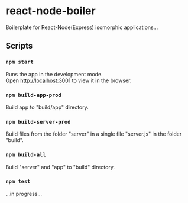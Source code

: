 # react-node-boiler

Boilerplate for React-Node(Express) isomorphic applications...

## Scripts

### `npm start`

Runs the app in the development mode.<br>
Open [http://localhost:3001](http://localhost:3001) to view it in the browser.

### `npm build-app-prod`

Build app to "build/app" directory.

### `npm build-server-prod`

Build files from the folder "server" in a single file "server.js" in the folder "build".

### `npm build-all`

Build "server" and "app" to "build" directory.

### `npm test`

...in progress...


